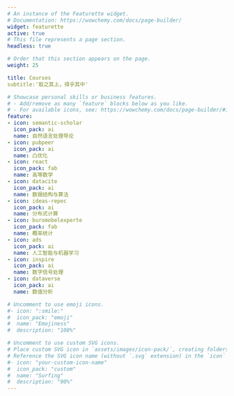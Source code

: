 ```yaml
---
# An instance of the Featurette widget.
# Documentation: https://wowchemy.com/docs/page-builder/
widget: featurette
active: true
# This file represents a page section.
headless: true

# Order that this section appears on the page.
weight: 25

title: Courses
subtitle:'取之其上，得乎其中'

# Showcase personal skills or business features.
# - Add/remove as many `feature` blocks below as you like.
# - For available icons, see: https://wowchemy.com/docs/page-builder/#icons
feature:
- icon: semantic-scholar
  icon_pack: ai
  name: 自然语言处理导论
- icon: pubpeer
  icon_pack: ai
  name: 凸优化
- icon: react
  icon_pack: fab
  name: 高等数学
- icon: datacite
  icon_pack: ai
  name: 数据结构与算法
- icon: ideas-repec
  icon_pack: ai
  name: 分布式计算
- icon: buromobelexperte
  icon_pack: fab
  name: 概率统计
- icon: ads
  icon_pack: ai
  name: 人工智能与机器学习
- icon: inspire
  icon_pack: ai
  name: 数字信号处理
- icon: dataverse
  icon_pack: ai
  name: 数值分析

# Uncomment to use emoji icons.
#- icon: ":smile:"
#  icon_pack: "emoji"
#  name: "Emojiness"
#  description: "100%"  

# Uncomment to use custom SVG icons.
# Place custom SVG icon in `assets/images/icon-pack/`, creating folders if necessary.
# Reference the SVG icon name (without `.svg` extension) in the `icon` field.
#- icon: "your-custom-icon-name"
#  icon_pack: "custom"
#  name: "Surfing"
#  description: "90%"
---
```

